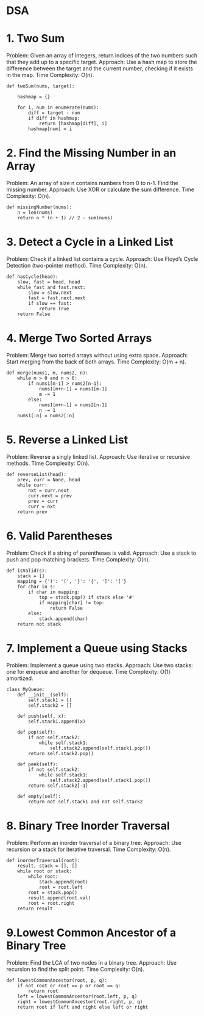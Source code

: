 # DSA
# 1. Two Sum
Problem: Given an array of integers, return indices of the two numbers such that they add up to a specific target.
Approach: Use a hash map to store the difference between the target and the current number, checking if it exists in the map.
Time Complexity: O(n).



    def twoSum(nums, target):

        hashmap = {}
        
        for i, num in enumerate(nums):
            diff = target - num
            if diff in hashmap:
                return [hashmap[diff], i]
            hashmap[num] = i


# 2. Find the Missing Number in an Array
Problem: An array of size n contains numbers from 0 to n-1. Find the missing number.
Approach: Use XOR or calculate the sum difference.
Time Complexity: O(n).

    def missingNumber(nums):
        n = len(nums)
        return n * (n + 1) // 2 - sum(nums)

# 3. Detect a Cycle in a Linked List
Problem: Check if a linked list contains a cycle.
Approach: Use Floyd’s Cycle Detection (two-pointer method).
Time Complexity: O(n).

    def hasCycle(head):
        slow, fast = head, head
        while fast and fast.next:
            slow = slow.next
            fast = fast.next.next
            if slow == fast:
                return True
        return False

# 4. Merge Two Sorted Arrays
Problem: Merge two sorted arrays without using extra space.
Approach: Start merging from the back of both arrays.
Time Complexity: O(m + n).

    def merge(nums1, m, nums2, n):
        while m > 0 and n > 0:
            if nums1[m-1] > nums2[n-1]:
                nums1[m+n-1] = nums1[m-1]
                m -= 1
            else:
                nums1[m+n-1] = nums2[n-1]
                n -= 1
        nums1[:n] = nums2[:n]


# 5. Reverse a Linked List
Problem: Reverse a singly linked list.
Approach: Use iterative or recursive methods.
Time Complexity: O(n).

    def reverseList(head):
        prev, curr = None, head
        while curr:
            nxt = curr.next
            curr.next = prev
            prev = curr
            curr = nxt
        return prev

# 6. Valid Parentheses
Problem: Check if a string of parentheses is valid.
Approach: Use a stack to push and pop matching brackets.
Time Complexity: O(n).

    def isValid(s):
        stack = []
        mapping = {')': '(', '}': '{', ']': '['}
        for char in s:
            if char in mapping:
                top = stack.pop() if stack else '#'
                if mapping[char] != top:
                    return False
            else:
                stack.append(char)
        return not stack

# 7. Implement a Queue using Stacks
Problem: Implement a queue using two stacks.
Approach: Use two stacks: one for enqueue and another for dequeue.
Time Complexity: O(1) amortized.

    class MyQueue:
        def __init__(self):
            self.stack1 = []
            self.stack2 = []
    
        def push(self, x):
            self.stack1.append(x)
    
        def pop(self):
            if not self.stack2:
                while self.stack1:
                    self.stack2.append(self.stack1.pop())
            return self.stack2.pop()
    
        def peek(self):
            if not self.stack2:
                while self.stack1:
                    self.stack2.append(self.stack1.pop())
            return self.stack2[-1]
    
        def empty(self):
            return not self.stack1 and not self.stack2

# 8. Binary Tree Inorder Traversal
Problem: Perform an inorder traversal of a binary tree.
Approach: Use recursion or a stack for iterative traversal.
Time Complexity: O(n).

    def inorderTraversal(root):
        result, stack = [], []
        while root or stack:
            while root:
                stack.append(root)
                root = root.left
            root = stack.pop()
            result.append(root.val)
            root = root.right
        return result

# 9.Lowest Common Ancestor of a Binary Tree
Problem: Find the LCA of two nodes in a binary tree.
Approach: Use recursion to find the split point.
Time Complexity: O(n).

    def lowestCommonAncestor(root, p, q):
        if not root or root == p or root == q:
            return root
        left = lowestCommonAncestor(root.left, p, q)
        right = lowestCommonAncestor(root.right, p, q)
        return root if left and right else left or right



    


